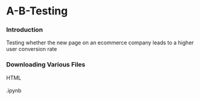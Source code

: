 # A-B-Testing

### Introduction
Testing whether the new page on an ecommerce company leads to a higher user conversion rate 

### Downloading Various Files
HTML <br><br>
.ipynb
